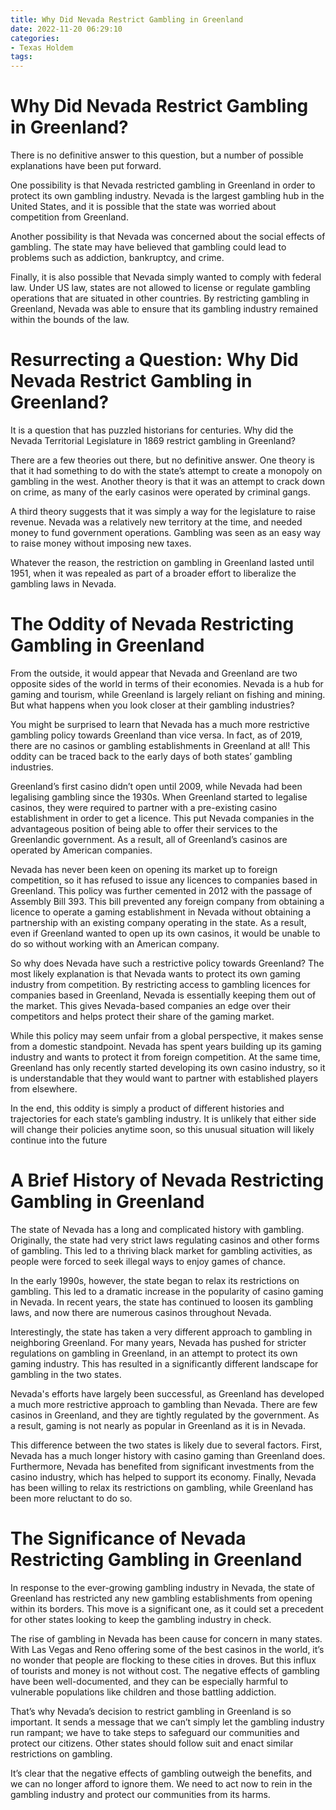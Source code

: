 ```yaml
---
title: Why Did Nevada Restrict Gambling in Greenland
date: 2022-11-20 06:29:10
categories:
- Texas Holdem
tags:
---
```



#  Why Did Nevada Restrict Gambling in Greenland?

There is no definitive answer to this question, but a number of possible explanations have been put forward.

One possibility is that Nevada restricted gambling in Greenland in order to protect its own gambling industry. Nevada is the largest gambling hub in the United States, and it is possible that the state was worried about competition from Greenland.

Another possibility is that Nevada was concerned about the social effects of gambling. The state may have believed that gambling could lead to problems such as addiction, bankruptcy, and crime.

Finally, it is also possible that Nevada simply wanted to comply with federal law. Under US law, states are not allowed to license or regulate gambling operations that are situated in other countries. By restricting gambling in Greenland, Nevada was able to ensure that its gambling industry remained within the bounds of the law.

#  Resurrecting a Question: Why Did Nevada Restrict Gambling in Greenland?

It is a question that has puzzled historians for centuries. Why did the Nevada Territorial Legislature in 1869 restrict gambling in Greenland?

There are a few theories out there, but no definitive answer. One theory is that it had something to do with the state’s attempt to create a monopoly on gambling in the west. Another theory is that it was an attempt to crack down on crime, as many of the early casinos were operated by criminal gangs.

A third theory suggests that it was simply a way for the legislature to raise revenue. Nevada was a relatively new territory at the time, and needed money to fund government operations. Gambling was seen as an easy way to raise money without imposing new taxes.

Whatever the reason, the restriction on gambling in Greenland lasted until 1951, when it was repealed as part of a broader effort to liberalize the gambling laws in Nevada.

#  The Oddity of Nevada Restricting Gambling in Greenland

From the outside, it would appear that Nevada and Greenland are two opposite sides of the world in terms of their economies. Nevada is a hub for gaming and tourism, while Greenland is largely reliant on fishing and mining. But what happens when you look closer at their gambling industries?

You might be surprised to learn that Nevada has a much more restrictive gambling policy towards Greenland than vice versa. In fact, as of 2019, there are no casinos or gambling establishments in Greenland at all! This oddity can be traced back to the early days of both states’ gambling industries.

Greenland’s first casino didn’t open until 2009, while Nevada had been legalising gambling since the 1930s. When Greenland started to legalise casinos, they were required to partner with a pre-existing casino establishment in order to get a licence. This put Nevada companies in the advantageous position of being able to offer their services to the Greenlandic government. As a result, all of Greenland’s casinos are operated by American companies.

Nevada has never been keen on opening its market up to foreign competition, so it has refused to issue any licences to companies based in Greenland. This policy was further cemented in 2012 with the passage of Assembly Bill 393. This bill prevented any foreign company from obtaining a licence to operate a gaming establishment in Nevada without obtaining a partnership with an existing company operating in the state. As a result, even if Greenland wanted to open up its own casinos, it would be unable to do so without working with an American company.

So why does Nevada have such a restrictive policy towards Greenland? The most likely explanation is that Nevada wants to protect its own gaming industry from competition. By restricting access to gambling licences for companies based in Greenland, Nevada is essentially keeping them out of the market. This gives Nevada-based companies an edge over their competitors and helps protect their share of the gaming market.

While this policy may seem unfair from a global perspective, it makes sense from a domestic standpoint. Nevada has spent years building up its gaming industry and wants to protect it from foreign competition. At the same time, Greenland has only recently started developing its own casino industry, so it is understandable that they would want to partner with established players from elsewhere.

In the end, this oddity is simply a product of different histories and trajectories for each state’s gambling industry. It is unlikely that either side will change their policies anytime soon, so this unusual situation will likely continue into the future

#  A Brief History of Nevada Restricting Gambling in Greenland 

The state of Nevada has a long and complicated history with gambling. Originally, the state had very strict laws regulating casinos and other forms of gambling. This led to a thriving black market for gambling activities, as people were forced to seek illegal ways to enjoy games of chance.

In the early 1990s, however, the state began to relax its restrictions on gambling. This led to a dramatic increase in the popularity of casino gaming in Nevada. In recent years, the state has continued to loosen its gambling laws, and now there are numerous casinos throughout Nevada.

Interestingly, the state has taken a very different approach to gambling in neighboring Greenland. For many years, Nevada has pushed for stricter regulations on gambling in Greenland, in an attempt to protect its own gaming industry. This has resulted in a significantly different landscape for gambling in the two states.

Nevada's efforts have largely been successful, as Greenland has developed a much more restrictive approach to gambling than Nevada. There are few casinos in Greenland, and they are tightly regulated by the government. As a result, gaming is not nearly as popular in Greenland as it is in Nevada.

This difference between the two states is likely due to several factors. First, Nevada has a much longer history with casino gaming than Greenland does. Furthermore, Nevada has benefited from significant investments from the casino industry, which has helped to support its economy. Finally, Nevada has been willing to relax its restrictions on gambling, while Greenland has been more reluctant to do so.

#  The Significance of Nevada Restricting Gambling in Greenland

In response to the ever-growing gambling industry in Nevada, the state of Greenland has restricted any new gambling establishments from opening within its borders. This move is a significant one, as it could set a precedent for other states looking to keep the gambling industry in check.

The rise of gambling in Nevada has been cause for concern in many states. With Las Vegas and Reno offering some of the best casinos in the world, it’s no wonder that people are flocking to these cities in droves. But this influx of tourists and money is not without cost. The negative effects of gambling have been well-documented, and they can be especially harmful to vulnerable populations like children and those battling addiction.

That’s why Nevada’s decision to restrict gambling in Greenland is so important. It sends a message that we can’t simply let the gambling industry run rampant; we have to take steps to safeguard our communities and protect our citizens. Other states should follow suit and enact similar restrictions on gambling.

It’s clear that the negative effects of gambling outweigh the benefits, and we can no longer afford to ignore them. We need to act now to rein in the gambling industry and protect our communities from its harms.